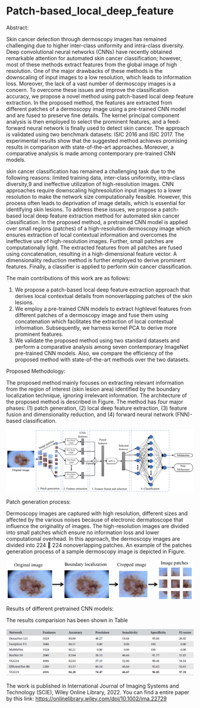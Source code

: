 # Patch-based_local_deep_feature

Abstract:

Skin cancer detection through dermoscopy images has remained challenging due to higher inter-class uniformity and intra-class diversity. Deep convolutional neural networks (CNNs) have recently obtained remarkable attention for automated skin cancer classification; however, most of these methods extract features from the global image of high resolution. One of the major drawbacks of these methods is the downscaling of input images to a low resolution, which leads to information loss. Moreover, the lack of a vast number of dermoscopy images is a concern. To overcome these issues and improve the classification accuracy, we propose a novel method using patch-based local deep feature extraction. In the proposed method, the features are extracted from different patches of a dermoscopy image using a pre-trained CNN model and are fused to preserve fine details. The kernel principal component analysis is then employed to select the prominent features, and a feed-forward neural network is finally used to detect skin cancer. The approach is validated using two benchmark datasets: ISIC 2016 and ISIC 2017. The experimental results show that the suggested method achieves promising results in comparison  with state-of-the-art approaches. Moreover, a comparative analysis is made among contemporary pre-trained CNN models.

skin cancer classification has remained a challenging task due to the following reasons: limited training data, inter-class uniformity, intra-class diversity,9 and ineffective utilization of high-resolution images. CNN approaches require downscaling highresolution
input images to a lower resolution to make the network size computationally feasible. However, this process often leads to deprivation of image details, which is essential for identifying skin lesions. To address these issues, we propose a patch-based local deep feature extraction method for automated skin cancer classification. In the proposed method, a pretrained CNN model is applied over small regions (patches) of a high-resolution dermoscopy image which ensures extraction of local contextual information and overcomes the ineffective use of high-resolution images. Further, small patches are computationally light. The extracted features from all patches are fused using concatenation, resulting in a high-dimensional feature vector. A dimensionality reduction method is further employed to derive prominent features. Finally, a classifier is applied to perform skin cancer classification. 

The main contributions of this work are as follows:

1. We propose a patch-based local deep feature extraction approach that derives local contextual details from nonoverlapping patches of the skin lesions.
2. We employ a pre-trained CNN models to extract highlevel features from different patches of a dermoscopy image and fuse them using concatenation which facilitates the extraction of local contextual information. Subsequently, we harness kernel PCA to derive more
prominent features.
3. We validate the proposed method using two standard datasets and perform a comparative analysis among seven contemporary ImageNet pre-trained CNN models. Also, we compare the efficiency of the proposed method with state-of-the-art methods over the two datasets.

Proposed Methodology:

The proposed method mainly focuses on extracting relevant information from the region of interest (skin lesion area) identified by the boundary localization technique, ignoring irrelevant information. The architecture of the proposed method is described in Figure. The method has four major phases: (1) patch generation, (2) local deep feature extraction, (3) feature fusion and dimensionality reduction, and (4) forward neural network (FNN)-based classification.

![](proposed_model.png)

Patch generation process:

Dermoscopy images are captured with high resolution, different sizes and affected by the various noises because of electronic dermatoscope that influence the originality of images. The high-resolution images are divided into small patches which ensure no information loss and lower computational overhead. In this approach, the dermoscopy images are divided into 224  224 nonoverlapping
patches. An example of the patches generation process of a sample dermoscopy image is depicted in Figure.

![](patchprocess.png)

Results of different pretrained CNN models:

The results comparision has been shown in Table

![](results.png)

The work is published in International Journal of Imaging Systems and Technology (SCIE), Wiley Online Library, 2022. You can find a entire paper by this link: https://onlinelibrary.wiley.com/doi/10.1002/ima.22729 
